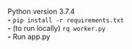 Python version 3.7.4  
**-** `pip install -r requirements.txt `    
**-** (to run locally) `rq worker.py`     
**-** Run app.py